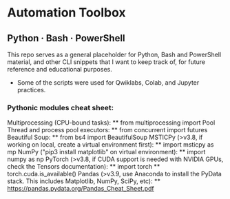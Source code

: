 # Automation Toolbox
## Python · Bash · PowerShell

This repo serves as a general placeholder for Python, Bash and PowerShell material, and other CLI snippets that I want to keep track of, for future reference and educational purposes.

 * Some of the scripts were used for Qwiklabs, Colab, and Jupyter practices.

### Pythonic modules cheat sheet:
Multiprocessing (CPU-bound tasks):
 ** from multiprocessing import Pool
Thread and process pool executors:
 ** from concurrent import futures
Beautiful Soup:
 ** from bs4 import BeautifulSoup
MSTICPy (>v3.8, if working on local, create a virtual environment first):
 ** import msticpy as mp
NumPy ("pip3 install matplotlib" on virtual environment):
 ** import numpy as np
PyTorch (>v3.8, if CUDA support is needed with NVIDIA GPUs, check the Tensors documentation):
 ** import torch
 ** torch.cuda.is_available()
Pandas (>v3.9, use Anaconda to install the PyData stack. This includes Matplotlib, NumPy, SciPy, etc):
 ** https://pandas.pydata.org/Pandas_Cheat_Sheet.pdf
